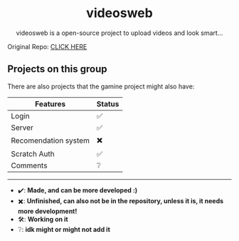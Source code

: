 <h1 align=center>videosweb</h1>

<p align=center>videosweb is a open-source project to upload videos and look smart...</p>

Original Repo: [CLICK HERE](https://github.com/TechGigant/video-site)

## Projects on this group
There are also projects that the gamine project might also have:
<!------------------------------------>
|            Features        | Status |
| -------------------------- | ------ |
|             Login          |   ✅   |
|             Server         |   ✅   |
|    Recomendation system    |   ✖️   |
|          Scratch Auth      |   ✅   |
|          Comments          |   ❔   |
<!------------------------------------->
---
* ✔️: **Made, and can be more developed :)**
* ✖️: **Unfinished, can also not be in the repository, unless it is, it needs more development!**
* 🛠: **Working on it**
* ❔: **idk might or might not add it**
